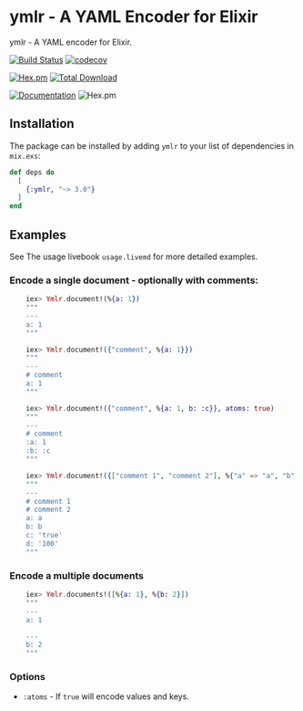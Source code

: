 # ymlr - A YAML Encoder for Elixir

ymlr - A YAML encoder for Elixir.

[![Build Status](https://github.com/ufirstgroup/ymlr/workflows/CI/badge.svg)](https://github.com/ufirstgroup/ymlr/actions?query=workflow%3ACI)
[![codecov](https://codecov.io/gh/ufirstgroup/ymlr/branch/master/graph/badge.svg?token=DSLGDW6KS9)](https://codecov.io/gh/ufirstgroup/ymlr)

[![Hex.pm](http://img.shields.io/hexpm/v/ymlr.svg?style=flat)](https://hex.pm/packages/ymlr)
[![Total Download](https://img.shields.io/hexpm/dt/ymlr.svg)](https://hex.pm/packages/ymlr)

[![Documentation](https://img.shields.io/badge/documentation-on%20hexdocs-green.svg)](https://hexdocs.pm/ymlr/)
![Hex.pm](https://img.shields.io/hexpm/l/ymlr.svg?style=flat)

## Installation

The package can be installed by adding `ymlr` to your list of dependencies in `mix.exs`:

```elixir
def deps do
  [
    {:ymlr, "~> 3.0"}
  ]
end
```

## Examples

See The usage livebook `usage.livemd` for more detailed examples.

### Encode a single document - optionally with comments:

```elixir
    iex> Ymlr.document!(%{a: 1})
    """
    ---
    a: 1
    """

    iex> Ymlr.document!({"comment", %{a: 1}})
    """
    ---
    # comment
    a: 1
    """

    iex> Ymlr.document!({"comment", %{a: 1, b: :c}}, atoms: true)
    """
    ---
    # comment
    :a: 1
    :b: :c
    """

    iex> Ymlr.document!({["comment 1", "comment 2"], %{"a" => "a", "b" => :b, "c" => "true", "d" => "100"}})
    """
    ---
    # comment 1
    # comment 2
    a: a
    b: b
    c: 'true'
    d: '100'
    """
```

### Encode a multiple documents

```elixir
    iex> Ymlr.documents!([%{a: 1}, %{b: 2}])
    """
    ---
    a: 1

    ---
    b: 2
    """
```

### Options

- `:atoms` - If `true` will encode values and keys.
